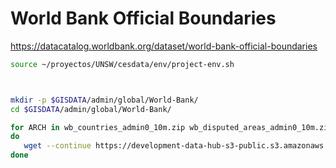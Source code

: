 # World Bank Official Boundaries

https://datacatalog.worldbank.org/dataset/world-bank-official-boundaries




```sh
source ~/proyectos/UNSW/cesdata/env/project-env.sh



mkdir -p $GISDATA/admin/global/World-Bank/
cd $GISDATA/admin/global/World-Bank/

for ARCH in wb_countries_admin0_10m.zip wb_disputed_areas_admin0_10m.zip wb_disputed_areas_admin0_10m.zip wb_adm0_boundary_lines_10m.zip wb_adm0_boundary_lines_disputed_areas_10m.zip wb_coastlines_10m.zip wb_land_10m.zip wb_boundaries.gdb.zip wb_boundaries_geojson_highres.zip wb_boundaries_geojson_lowres.zip wb_boundaries_topojson.zip wb_boundaries_wgs84.zip
do
   wget --continue https://development-data-hub-s3-public.s3.amazonaws.com/ddhfiles/779551/${ARCH}
done

```
